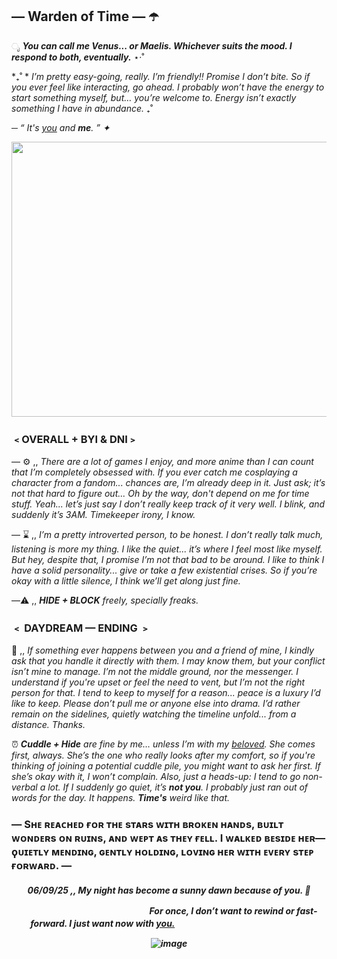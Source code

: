 ## — Warden of Time — ☂️

ೃ ___You can call me **Venus**... or **Maelis**. Whichever suits the mood. I respond to both, eventually.___ ⋆·˚ 

*₊˚ * _I’m pretty easy-going, really. I’m friendly!! Promise I don’t bite. So if you ever feel like interacting, go ahead. I probably won’t have the energy to start something myself, but… you’re welcome to. Energy isn’t exactly something I have in abundance._ ₊˚

─ _“ It's [you](https://github.com/CiviIizations) and **me**. ” ✦_

<img src="https://github.com/user-attachments/assets/b63e2dfd-bbaa-4c41-86c7-94b7d2fb8da4" width="550" height="440" />



### ﹤OVERALL + BYI & DNI﹥
— ⚙️ ,, *_There are a lot of games I enjoy, and more anime than I can count that I’m completely obsessed with. If you ever catch me cosplaying a character from a fandom... chances are, I’m already deep in it. Just ask; it’s not that hard to figure out... Oh by the way, don't depend on me for time stuff. Yeah... let’s just say I don’t really keep track of it very well. I blink, and suddenly it’s 3AM. Timekeeper irony, I know._*

— ⌛ ,, *_I’m a pretty introverted person, to be honest. I don’t really talk much, listening is more my thing. I like the quiet... it’s where I feel most like myself. But hey, despite that, I promise I’m not that bad to be around. I like to think I have a solid personality... give or take a few existential crises. So if you’re okay with a little silence, I think we’ll get along just fine._*

—⚠️ ,, _**HIDE + BLOCK** freely, specially freaks._

### ﹤ DAYDREAM — ENDING ﹥

🔎 ,, *_If something ever happens between you and a friend of mine, I kindly ask that you handle it directly with them. I may know them, but your conflict isn’t mine to manage. I’m not the middle ground, nor the messenger. I understand if you're upset or feel the need to vent, but I’m not the right person for that. I tend to keep to myself for a reason... peace is a luxury I’d like to keep. Please don’t pull me or anyone else into drama. I’d rather remain on the sidelines, quietly watching the timeline unfold... from a distance. Thanks._*

⏰ _**Cuddle + Hide** are fine by me… unless I’m with my [beloved](ttps://github.com/CiviIizations). She comes first, always. She’s the one who really looks after my comfort, so if you're thinking of joining a potential cuddle pile, you might want to ask her first. If she’s okay with it, I won’t complain. Also, just a heads-up: I tend to go non-verbal a lot. If I suddenly go quiet, it’s **not you**. I probably just ran out of words for the day. It happens. **Time's** weird like that._
###  — Sʜᴇ ʀᴇᴀᴄʜᴇᴅ ғᴏʀ ᴛʜᴇ sᴛᴀʀs ᴡɪᴛʜ ʙʀᴏᴋᴇɴ ʜᴀɴᴅs, ʙᴜɪʟᴛ ᴡᴏɴᴅᴇʀs ᴏɴ ʀᴜɪɴs, ᴀɴᴅ ᴡᴇᴘᴛ ᴀs ᴛʜᴇʏ ғᴇʟʟ. I ᴡᴀʟᴋᴇᴅ ʙᴇsɪᴅᴇ ʜᴇʀ—ϙᴜɪᴇᴛʟʏ ᴍᴇɴᴅɪɴɢ, ɢᴇɴᴛʟʏ ʜᴏʟᴅɪɴɢ, ʟᴏᴠɪɴɢ ʜᴇʀ ᴡɪᴛʜ ᴇᴠᴇʀʏ sᴛᴇᴘ ғᴏʀᴡᴀʀᴅ. — 
<h5 align="center">

  06/09/25 ,, My night has become a sunny dawn because of you. 💙
  
  ㅤㅤㅤㅤㅤㅤㅤㅤㅤㅤㅤㅤㅤㅤㅤㅤFor once, I don’t want to rewind or fast-forward. I just want **now** with [you.](https://github.com/CiviIizations) ㅤㅤㅤㅤㅤㅤㅤㅤ
ㅤㅤㅤㅤㅤㅤㅤㅤ

![image](https://github.com/user-attachments/assets/a76719bc-97f7-4e3c-a528-5c38d080ad3a)

